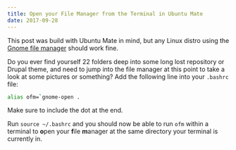 ```yaml
---
title: Open your File Manager from the Terminal in Ubuntu Mate
date: 2017-09-28
---
```


This post was build with Ubuntu Mate in mind, but any Linux distro using the [Gnome file manager](https://en.wikipedia.org/wiki/GNOME_Files) should work fine.

Do you ever find yourself 22 folders deep into some long lost repository or Drupal theme, and need to jump into the file manager at this point to take a look at some pictures or something? Add the following line into your `.bashrc` file:

```bash
alias ofm=`gnome-open .
```

Make sure to include the dot at the end.

Run `source ~/.bashrc` and you should now be able to run `ofm` within a terminal to **o**pen your **f**ile **m**anager at the same directory your terminal is currently in.
